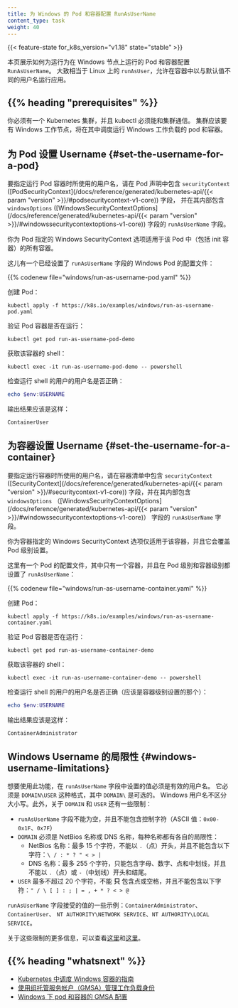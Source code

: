 ```yaml
---
title: 为 Windows 的 Pod 和容器配置 RunAsUserName
content_type: task
weight: 40
---
```


<!--
title: Configure RunAsUserName for Windows pods and containers
content_type: task
weight: 40
-->

<!-- overview -->

{{< feature-state for_k8s_version="v1.18" state="stable" >}}

<!--
This page shows how to use the `runAsUserName` setting for Pods and containers that will run on Windows nodes. This is roughly equivalent of the Linux-specific `runAsUser` setting, allowing you to run applications in a container as a different username than the default.
-->
本页展示如何为运行为在 Windows 节点上运行的 Pod 和容器配置 `RunAsUserName`。
大致相当于 Linux 上的 `runAsUser`，允许在容器中以与默认值不同的用户名运行应用。

## {{% heading "prerequisites" %}}

<!--
You need to have a Kubernetes cluster and the kubectl command-line tool must be configured to communicate with your cluster. The cluster is expected to have Windows worker nodes where pods with containers running Windows workloads will get scheduled.
-->
你必须有一个 Kubernetes 集群，并且 kubectl 必须能和集群通信。
集群应该要有 Windows 工作节点，将在其中调度运行 Windows 工作负载的 pod 和容器。

<!--
## Set the Username for a Pod

To specify the username with which to execute the Pod's container processes, include the
`securityContext` field ([PodSecurityContext](/docs/reference/generated/kubernetes-api/{{< param "version" >}}/#podsecuritycontext-v1-core))
in the Pod specification, and within it, the `windowsOptions`
([WindowsSecurityContextOptions](/docs/reference/generated/kubernetes-api/{{< param "version" >}}/#windowssecuritycontextoptions-v1-core)) field containing the `runAsUserName` field.
-->
## 为 Pod 设置 Username    {#set-the-username-for-a-pod}

要指定运行 Pod 容器时所使用的用户名，请在 Pod 声明中包含 `securityContext`
([PodSecurityContext](/docs/reference/generated/kubernetes-api/{{< param "version" >}}/#podsecuritycontext-v1-core)) 字段，
并在其内部包含 `windowsOptions`
([WindowsSecurityContextOptions](/docs/reference/generated/kubernetes-api/{{< param "version" >}}/#windowssecuritycontextoptions-v1-core))
字段的 `runAsUserName` 字段。

<!--
The Windows security context options that you specify for a Pod apply to all Containers and init Containers in the Pod.

Here is a configuration file for a Windows Pod that has the `runAsUserName` field set:
-->

你为 Pod 指定的 Windows SecurityContext 选项适用于该 Pod 中（包括 init 容器）的所有容器。

这儿有一个已经设置了 `runAsUserName` 字段的 Windows Pod 的配置文件：

{{% codenew file="windows/run-as-username-pod.yaml" %}}

<!--
Create the Pod:
-->

创建 Pod：

```shell
kubectl apply -f https://k8s.io/examples/windows/run-as-username-pod.yaml
```

<!--
Verify that the Pod's Container is running:
-->

验证 Pod 容器是否在运行：

```shell
kubectl get pod run-as-username-pod-demo
```

<!--
Get a shell to the running Container:
-->

获取该容器的 shell：

```shell
kubectl exec -it run-as-username-pod-demo -- powershell
```

<!--
Check that the shell is running user the correct username:
-->

检查运行 shell 的用户的用户名是否正确：

```powershell
echo $env:USERNAME
```

<!--
The output should be:
-->

输出结果应该是这样：

```
ContainerUser
```

<!--
## Set the Username for a Container

To specify the username with which to execute a Container's processes, include the `securityContext` field
([SecurityContext](/docs/reference/generated/kubernetes-api/{{< param "version" >}}/#securitycontext-v1-core))
in the Container manifest, and within it, the
`windowsOptions` ([WindowsSecurityContextOptions](/docs/reference/generated/kubernetes-api/{{< param
"version" >}}/#windowssecuritycontextoptions-v1-core)) field containing the `runAsUserName` field.
-->

## 为容器设置 Username    {#set-the-username-for-a-container}

要指定运行容器时所使用的用户名，请在容器清单中包含 `securityContext`
([SecurityContext](/docs/reference/generated/kubernetes-api/{{< param "version" >}}/#securitycontext-v1-core))
字段，并在其内部包含 `windowsOptions`
（[WindowsSecurityContextOptions](/docs/reference/generated/kubernetes-api/{{< param
"version" >}}/#windowssecuritycontextoptions-v1-core)）
字段的 `runAsUserName` 字段。

<!--
The Windows security context options that you specify for a Container apply only to that individual Container, and they override the settings made at the Pod level.

Here is the configuration file for a Pod that has one Container, and the `runAsUserName` field is set at the Pod level and the Container level:
-->
你为容器指定的 Windows SecurityContext 选项仅适用于该容器，并且它会覆盖 Pod 级别设置。

这里有一个 Pod 的配置文件，其中只有一个容器，并且在 Pod 级别和容器级别都设置了 `runAsUserName`：

{{% codenew file="windows/run-as-username-container.yaml" %}}

<!--
Create the Pod:
-->
创建 Pod：

```shell
kubectl apply -f https://k8s.io/examples/windows/run-as-username-container.yaml
```

<!--
Verify that the Pod's Container is running:
-->
验证 Pod 容器是否在运行：

```shell
kubectl get pod run-as-username-container-demo
```

<!--
Get a shell to the running Container:
-->
获取该容器的 shell：

```shell
kubectl exec -it run-as-username-container-demo -- powershell
```

<!--
Check that the shell is running user the correct username (the one set at the Container level):
-->
检查运行 shell 的用户的用户名是否正确（应该是容器级别设置的那个）：

```powershell
echo $env:USERNAME
```

<!--
The output should be:
-->
输出结果应该是这样：

```
ContainerAdministrator
```

<!--
## Windows Username limitations

In order to use this feature, the value set in the `runAsUserName` field must be a valid username. It must have the following format: `DOMAIN\USER`, where `DOMAIN\` is optional. Windows user names are case insensitive. Additionally, there are some restrictions regarding the `DOMAIN` and `USER`:
-->
## Windows Username 的局限性    {#windows-username-limitations}

想要使用此功能，在 `runAsUserName` 字段中设置的值必须是有效的用户名。
它必须是 `DOMAIN\USER` 这种格式，其中 `DOMAIN\` 是可选的。
Windows 用户名不区分大小写。此外，关于 `DOMAIN` 和 `USER` 还有一些限制：

<!--
- The `runAsUserName` field cannot be empty, and it cannot contain control characters (ASCII values: `0x00-0x1F`, `0x7F`)
- The `DOMAIN` must be either a NetBios name, or a DNS name, each with their own restrictions:
  - NetBios names: maximum 15 characters, cannot start with `.` (dot), and cannot contain the following characters: `\ / : * ? " < > |`
  - DNS names: maximum 255 characters, contains only alphanumeric characters, dots, and dashes, and it cannot start or end with a `.` (dot) or `-` (dash).
- The `USER` must have at most 20 characters, it cannot contain *only* dots or spaces, and it cannot contain the following characters: `" / \ [ ] : ; | = , + * ? < > @`.
-->
- `runAsUserName` 字段不能为空，并且不能包含控制字符（ASCII 值：`0x00-0x1F`、`0x7F`）
- `DOMAIN` 必须是 NetBios 名称或 DNS 名称，每种名称都有各自的局限性：
  - NetBios 名称：最多 15 个字符，不能以 `.`（点）开头，并且不能包含以下字符：`\ / : * ? " < > |`
  - DNS 名称：最多 255 个字符，只能包含字母、数字、点和中划线，并且不能以 `.`（点）或 `-`（中划线）开头和结尾。
- `USER` 最多不超过 20 个字符，不能 **只** 包含点或空格，并且不能包含以下字符：`" / \ [ ] : ; | = , + * ? < > @`

<!--
Examples of acceptable values for the `runAsUserName` field: `ContainerAdministrator`, `ContainerUser`, `NT AUTHORITY\NETWORK SERVICE`, `NT AUTHORITY\LOCAL SERVICE`.

For more information about these limtations, check [here](https://support.microsoft.com/en-us/help/909264/naming-conventions-in-active-directory-for-computers-domains-sites-and) and [here](https://docs.microsoft.com/en-us/powershell/module/microsoft.powershell.localaccounts/new-localuser?view=powershell-5.1).
-->
`runAsUserName` 字段接受的值的一些示例：`ContainerAdministrator`、`ContainerUser`、
`NT AUTHORITY\NETWORK SERVICE`、`NT AUTHORITY\LOCAL SERVICE`。

关于这些限制的更多信息，可以查看[这里](https://support.microsoft.com/en-us/help/909264/naming-conventions-in-active-directory-for-computers-domains-sites-and)和[这里](https://docs.microsoft.com/en-us/powershell/module/microsoft.powershell.localaccounts/new-localuser?view=powershell-5.1)。

## {{% heading "whatsnext" %}}

<!--
* [Guide for scheduling Windows containers in Kubernetes](/docs/concepts/windows/user-guide/)
* [Managing Workload Identity with Group Managed Service Accounts (GMSA)](/docs/concepts/windows/user-guide/#managing-workload-identity-with-group-managed-service-accounts)
* [Configure GMSA for Windows pods and containers](/docs/tasks/configure-pod-container/configure-gmsa/)
-->
* [Kubernetes 中调度 Windows 容器的指南](/zh-cn/docs/concepts/windows/user-guide/)
* [使用组托管服务帐户（GMSA）管理工作负载身份](/zh-cn/docs/concepts/windows/user-guide/#managing-workload-identity-with-group-managed-service-accounts)
* [Windows 下 pod 和容器的 GMSA 配置](/zh-cn/docs/tasks/configure-pod-container/configure-gmsa/)
